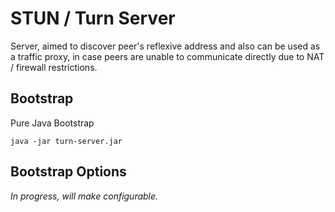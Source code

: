 # STUN / Turn Server

Server, aimed to discover peer's reflexive address and also can be used as a traffic
proxy, in case peers are unable to communicate directly due to NAT / firewall
restrictions.

## Bootstrap

Pure Java Bootstrap

```shell
java -jar turn-server.jar
```

## Bootstrap Options

_In progress, will make configurable._ 